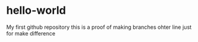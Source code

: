 # hello-world
My first github repository
this is a proof of making branches
ohter line just for make difference
